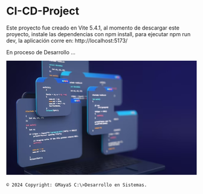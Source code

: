 # CI-CD-Project
Este proyecto fue creado en Vite 5.4.1, al momento de descargar este proyecto, instale las dependencias con npm install, para ejecutar npm run dev, la aplicación corre en: http://localhost:5173/

En proceso de Desarrollo ...

![](/imagenes/01-PD.png)

`© 2024 Copyright: GMayaS C:\>Desarrollo en Sistemas.`
